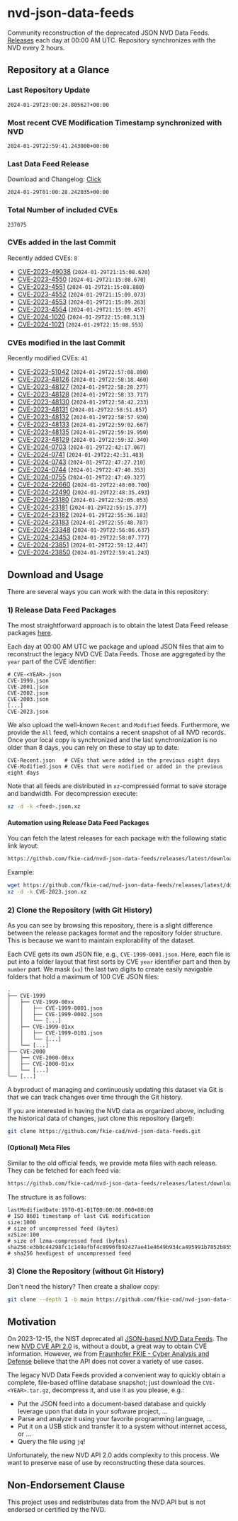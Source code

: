 # nvd-json-data-feeds

Community reconstruction of the deprecated JSON NVD Data Feeds. 
[Releases](https://github.com/fkie-cad/nvd-json-data-feeds/releases/latest) each day at 00:00 AM UTC.
Repository synchronizes with the NVD every 2 hours.

## Repository at a Glance

### Last Repository Update

```plain
2024-01-29T23:00:24.805627+00:00
```

### Most recent CVE Modification Timestamp synchronized with NVD

```plain
2024-01-29T22:59:41.243000+00:00
```

### Last Data Feed Release

Download and Changelog: [Click](https://github.com/fkie-cad/nvd-json-data-feeds/releases/latest)

```plain
2024-01-29T01:00:28.242035+00:00
```

### Total Number of included CVEs

```plain
237075
```

### CVEs added in the last Commit

Recently added CVEs: `8`

* [CVE-2023-49038](CVE-2023/CVE-2023-490xx/CVE-2023-49038.json) (`2024-01-29T21:15:08.620`)
* [CVE-2023-4550](CVE-2023/CVE-2023-45xx/CVE-2023-4550.json) (`2024-01-29T21:15:08.670`)
* [CVE-2023-4551](CVE-2023/CVE-2023-45xx/CVE-2023-4551.json) (`2024-01-29T21:15:08.880`)
* [CVE-2023-4552](CVE-2023/CVE-2023-45xx/CVE-2023-4552.json) (`2024-01-29T21:15:09.073`)
* [CVE-2023-4553](CVE-2023/CVE-2023-45xx/CVE-2023-4553.json) (`2024-01-29T21:15:09.263`)
* [CVE-2023-4554](CVE-2023/CVE-2023-45xx/CVE-2023-4554.json) (`2024-01-29T21:15:09.457`)
* [CVE-2024-1020](CVE-2024/CVE-2024-10xx/CVE-2024-1020.json) (`2024-01-29T22:15:08.313`)
* [CVE-2024-1021](CVE-2024/CVE-2024-10xx/CVE-2024-1021.json) (`2024-01-29T22:15:08.553`)


### CVEs modified in the last Commit

Recently modified CVEs: `41`

* [CVE-2023-51042](CVE-2023/CVE-2023-510xx/CVE-2023-51042.json) (`2024-01-29T22:57:08.890`)
* [CVE-2023-48126](CVE-2023/CVE-2023-481xx/CVE-2023-48126.json) (`2024-01-29T22:58:18.460`)
* [CVE-2023-48127](CVE-2023/CVE-2023-481xx/CVE-2023-48127.json) (`2024-01-29T22:58:28.277`)
* [CVE-2023-48128](CVE-2023/CVE-2023-481xx/CVE-2023-48128.json) (`2024-01-29T22:58:33.717`)
* [CVE-2023-48130](CVE-2023/CVE-2023-481xx/CVE-2023-48130.json) (`2024-01-29T22:58:42.233`)
* [CVE-2023-48131](CVE-2023/CVE-2023-481xx/CVE-2023-48131.json) (`2024-01-29T22:58:51.857`)
* [CVE-2023-48132](CVE-2023/CVE-2023-481xx/CVE-2023-48132.json) (`2024-01-29T22:58:57.930`)
* [CVE-2023-48133](CVE-2023/CVE-2023-481xx/CVE-2023-48133.json) (`2024-01-29T22:59:02.667`)
* [CVE-2023-48135](CVE-2023/CVE-2023-481xx/CVE-2023-48135.json) (`2024-01-29T22:59:19.950`)
* [CVE-2023-48129](CVE-2023/CVE-2023-481xx/CVE-2023-48129.json) (`2024-01-29T22:59:32.340`)
* [CVE-2024-0703](CVE-2024/CVE-2024-07xx/CVE-2024-0703.json) (`2024-01-29T22:42:17.067`)
* [CVE-2024-0741](CVE-2024/CVE-2024-07xx/CVE-2024-0741.json) (`2024-01-29T22:42:31.483`)
* [CVE-2024-0743](CVE-2024/CVE-2024-07xx/CVE-2024-0743.json) (`2024-01-29T22:47:27.210`)
* [CVE-2024-0744](CVE-2024/CVE-2024-07xx/CVE-2024-0744.json) (`2024-01-29T22:47:40.353`)
* [CVE-2024-0755](CVE-2024/CVE-2024-07xx/CVE-2024-0755.json) (`2024-01-29T22:47:49.327`)
* [CVE-2024-22660](CVE-2024/CVE-2024-226xx/CVE-2024-22660.json) (`2024-01-29T22:48:00.700`)
* [CVE-2024-22490](CVE-2024/CVE-2024-224xx/CVE-2024-22490.json) (`2024-01-29T22:48:35.493`)
* [CVE-2024-23180](CVE-2024/CVE-2024-231xx/CVE-2024-23180.json) (`2024-01-29T22:52:05.053`)
* [CVE-2024-23181](CVE-2024/CVE-2024-231xx/CVE-2024-23181.json) (`2024-01-29T22:55:15.377`)
* [CVE-2024-23182](CVE-2024/CVE-2024-231xx/CVE-2024-23182.json) (`2024-01-29T22:55:36.183`)
* [CVE-2024-23183](CVE-2024/CVE-2024-231xx/CVE-2024-23183.json) (`2024-01-29T22:55:48.787`)
* [CVE-2024-23348](CVE-2024/CVE-2024-233xx/CVE-2024-23348.json) (`2024-01-29T22:56:06.637`)
* [CVE-2024-23453](CVE-2024/CVE-2024-234xx/CVE-2024-23453.json) (`2024-01-29T22:58:07.777`)
* [CVE-2024-23851](CVE-2024/CVE-2024-238xx/CVE-2024-23851.json) (`2024-01-29T22:59:12.447`)
* [CVE-2024-23850](CVE-2024/CVE-2024-238xx/CVE-2024-23850.json) (`2024-01-29T22:59:41.243`)


## Download and Usage

There are several ways you can work with the data in this repository:

### 1) Release Data Feed Packages

The most straightforward approach is to obtain the latest Data Feed release packages [here](https://github.com/fkie-cad/nvd-json-data-feeds/releases/latest).

Each day at 00:00 AM UTC we package and upload JSON files that aim to reconstruct the legacy NVD CVE Data Feeds.
Those are aggregated by the `year` part of the CVE identifier:

```
# CVE-<YEAR>.json
CVE-1999.json
CVE-2001.json
CVE-2002.json
CVE-2003.json
[...]
CVE-2023.json
```

We also upload the well-known `Recent` and `Modified` feeds.
Furthermore, we provide the `All` feed, which contains a recent snapshot of all NVD records.
Once your local copy is synchronized and the last synchronization is no older than 8 days, you can rely on these to stay up to date:

```plain
CVE-Recent.json   # CVEs that were added in the previous eight days
CVE-Modified.json # CVEs that were modified or added in the previous eight days
```

Note that all feeds are distributed in `xz`-compressed format to save storage and bandwidth.
For decompression execute:

```sh
xz -d -k <feed>.json.xz
```


#### Automation using Release Data Feed Packages

You can fetch the latest releases for each package with the following static link layout:

```sh
https://github.com/fkie-cad/nvd-json-data-feeds/releases/latest/download/CVE-<YEAR>.json.xz
```

Example:

```sh
wget https://github.com/fkie-cad/nvd-json-data-feeds/releases/latest/download/CVE-2023.json.xz
xz -d -k CVE-2023.json.xz
```



### 2) Clone the Repository (with Git History)

As you can see by browsing this repository, there is a slight difference between the release packages format and the repository folder structure.
This is because we want to maintain explorability of the dataset.

Each CVE gets its own JSON file, e.g., `CVE-1999-0001.json`.
Here, each file is put into a folder layout that first sorts by CVE `year` identifier part and then by `number` part.
We mask (`xx`) the last two digits to create easily navigable folders that hold a maximum of 100 CVE JSON files:

```plain
.
├── CVE-1999
│   ├── CVE-1999-00xx
│   │   ├── CVE-1999-0001.json
│   │   ├── CVE-1999-0002.json
│   │   └── [...]
│   ├── CVE-1999-01xx
│   │   ├── CVE-1999-0101.json
│   │   └── [...]
│   └── [...]
├── CVE-2000
│   ├── CVE-2000-00xx
│   ├── CVE-2000-01xx
│   └── [...]
└── [...]
```

A byproduct of managing and continuously updating this dataset via Git is that we can track changes over time through the Git history.

If you are interested in having the NVD data as organized above, including the historical data of changes, just clone this repository (large!):

```sh
git clone https://github.com/fkie-cad/nvd-json-data-feeds.git
```

#### (Optional) Meta Files

Similar to the old official feeds, we provide meta files with each release. They can be fetched for each feed via:

```sh
https://github.com/fkie-cad/nvd-json-data-feeds/releases/latest/download/CVE-<YEAR>.meta
```

The structure is as follows:

```plain
lastModifiedDate:1970-01-01T00:00:00.000+00:00                          # ISO 8601 timestamp of last CVE modification
size:1000                                                               # size of uncompressed feed (bytes)
xzSize:100                                                              # size of lzma-compressed feed (bytes)
sha256:e3b0c44298fc1c149afbf4c8996fb92427ae41e4649b934ca495991b7852b855 # sha256 hexdigest of uncompressed feed
```


### 3) Clone the Repository (without Git History)

Don't need the history? Then create a shallow copy:

```sh
git clone --depth 1 -b main https://github.com/fkie-cad/nvd-json-data-feeds.git
```

## Motivation

On 2023-12-15, the NIST deprecated all [JSON-based NVD Data Feeds](https://nvd.nist.gov/vuln/data-feeds#divRetirementBanner-1).
The new [NVD CVE API 2.0](https://nvd.nist.gov/developers/vulnerabilities) is, without a doubt, a great way to obtain CVE information.
However, we from [Fraunhofer FKIE - Cyber Analysis and Defense](https://www.fkie.fraunhofer.de/en/departments/cad.html) believe that the API does not cover a variety of use cases.

The legacy NVD Data Feeds provided a convenient way to quickly obtain a complete, file-based offline database snapshot; just download the `CVE-<YEAR>.tar.gz`, decompress it, and use it as you please, e.g.:

* Put the JSON feed into a document-based database and quickly leverage upon that data in your software project, ...
* Parse and analyze it using your favorite programming language, ...
* Put it on a USB stick and transfer it to a system without internet access, or ...
* Query the file using `jq`!

Unfortunately, the new NVD API 2.0 adds complexity to this process.
We want to preserve ease of use by reconstructing these data sources.

## Non-Endorsement Clause

This project uses and redistributes data from the NVD API but is not endorsed or certified by the NVD.